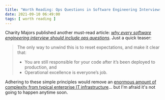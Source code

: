 ```yaml
---
title: "Worth Reading: Ops Questions in Software Engineering Interviews"
date: 2021-09-10 06:49:00
tags: [ worth reading ]
---
```

Charity Majors published another must-read article: *[why every software engineering interview should include ops questions](https://charity.wtf/2021/08/21/why-every-software-engineering-interview-should-include-ops-questions/)*. Just a quick teaser:

> The only way to unwind this is to reset expectations, and make it clear that:
> 
> * You are still responsible for your code after it’s been deployed to production, and 
> * Operational excellence is everyone’s job.

Adhering to these simple principles would remove an [enormous amount of complexity from typical enterprise IT infrastructure](https://blog.ipspace.net/2013/04/this-is-what-makes-networking-so-complex.html)... but I'm afraid it's not going to happen anytime soon.
